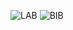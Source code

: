 ![LAB](https://github.com/RpalmaB/EXAMEN/assets/135441862/8d3be0f8-001c-43d2-beb7-848babc69d4d)
![BIB](https://github.com/RpalmaB/EXAMEN/assets/135441862/41cde395-27bd-4d8c-9d44-f2669df61dbe)
